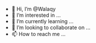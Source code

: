 - 👋 Hi, I’m @Walaqy
- 👀 I’m interested in ...
- 🌱 I’m currently learning ...
- 💞️ I’m looking to collaborate on ...
- 📫 How to reach me ...

<!---
Walaqy/Walaqy is a ✨ special ✨ repository because its `README.md` (this file) appears on your GitHub profile.
You can click the Preview link to take a look at your changes.
--->
